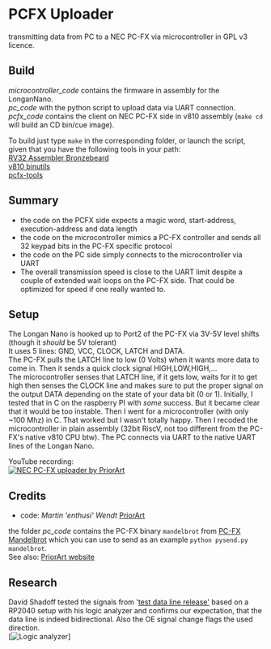 # PCFX Uploader
transmitting data from PC to a NEC PC-FX via microcontroller in GPL v3 licence.

## Build
*microcontroller_code* contains the firmware in assembly for the LonganNano.\
*pc_code* with the python script to upload data via UART connection.\
*pcfx_code* contains the client on NEC PC-FX side in v810 assembly (`make cd` will build an CD bin/cue image).

To build just type ```make``` in the corresponding folder, or launch the script, given that you have the following tools in your path:\
[RV32 Assembler Bronzebeard](https://github.com/theandrew168/bronzebeard)\
[v810 binutils](https://github.com/jbrandwood/v810-gcc)\
[pcfx-tools](https://github.com/jbrandwood/pcfxtools)

## Summary
- the code on the PCFX side expects a magic word, start-address, execution-address and data length
- the code on the microcontroller mimics a PC-FX controller and sends all 32 keypad bits in the PC-FX specific protocol
- the code on the PC side simply connects to the microcontroller via UART
- The overall transmission speed is close to the UART limit despite a couple of extended wait loops on the PC-FX side. That could be optimized for speed if one really wanted to.

## Setup
The Longan Nano is hooked up to Port2 of the PC-FX via 3V-5V level shifts (though it _should_ be 5V tolerant)\
It uses 5 lines: GND, VCC, CLOCK, LATCH and DATA.\
The PC-FX pulls the LATCH line to low (0 Volts) when it wants more data to come in.
Then it sends a quick clock signal HIGH,LOW,HIGH,...\
The microcontroller senses that LATCH line, if it gets low, waits for it to get high then senses the CLOCK line and makes sure to put the proper
signal on the output DATA depending on the state of your data bit (0 or 1). Initially, I tested that in C on the raspberry PI with _some_ success.
But it became clear that it would be too instable. Then I went for a microcontroller (with only ~100 Mhz) in C. That worked but I wasn't totally happy.
Then I recoded the microcontroller in plain assembly (32bit RiscV, not too different from the PC-FX's native v810 CPU btw).
The PC connects via UART to the native UART lines of the Longan Nano.



YouTube recording:\
[![NEC PC-FX uploader by PriorArt](http://img.youtube.com/vi/flS91IILcIk/0.jpg)](https://www.youtube.com/watch?v=flS91IILcIk "NEC PC-FX uploader by PriorArt")

## Credits
- code: *Martin 'enthusi' Wendt* [PriorArt](https://priorartgames.eu)

the folder *pc_code* contains the PC-FX binary `mandelbrot` from
[PC-FX Mandelbrot](https://github.com/enthusi/pcfx_fractal) which you can use to send as an example `python pysend.py mandelbrot`.\
See also: [PriorArt website](https://priorartgames.eu/2022/10/03/demo-mandelbrot-for-nec-pc-fx/)

## Research
David Shadoff tested the signals from '[test data line release'](https://github.com/enthusi/pcfx_uploader/releases/tag/testing_output) based on a RP2040 setup with his logic analyzer and confirms our expectation, that the data line is indeed bidirectional. Also the OE signal change flags the used direction.\
[![Logic analyzer](https://github.com/enthusi/pcfx_uploader/blob/main/findings/PC-FX_Controller_Send_Data.png)]

